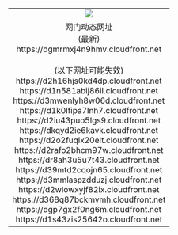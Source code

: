 ﻿<table>
  <tr></tr>
  <tr><td colspan=2 align=center><img src="https://dgmrmxj4n9hmv.cloudfront.net/Up/oGate.jpg" /></td></tr>
  <tr><td colspan=2 align=center>网门动态网址<br/>(最新)
<br>https://dgmrmxj4n9hmv.cloudfront.net
<br/><br/>(以下网址可能失效)
<br>https://d2h16hjs0kd4dp.cloudfront.net
<br>https://d1n581abij86il.cloudfront.net
<br>https://d3mwenlyh8w06d.cloudfront.net
<br>https://d1k0lfipa7lnh7.cloudfront.net
<br>https://d2iu43puo5lgs9.cloudfront.net
<br>https://dkqyd2ie6kavk.cloudfront.net
<br>https://d2o2fuqlx20elt.cloudfront.net
<br>https://d2rafo2bhcm97w.cloudfront.net
<br>https://dr8ah3u5u7t43.cloudfront.net
<br>https://d39mtd2cqojn65.cloudfront.net
<br>https://d3mmlaspzdduzj.cloudfront.net
<br>https://d2wlowxyjf82ix.cloudfront.net
<br>https://d368q87bckmvmh.cloudfront.net
<br>https://dgp7gx2f0ng6m.cloudfront.net
<br>https://d1s43zis25642o.cloudfront.net
    </td>
  </tr>
</table>
